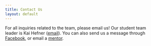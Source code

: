 ```yaml
---
title: Contact Us
layout: default
---
```


For all inquiries related to the team, please email us! Our student team leader
is Kai Hefner ([email](mailto:kai@4334.ca)). You can also send us a message
through [Facebook](https://www.facebook.com/Team4334/), or email a
[mentor](mailto:joel@4334.ca).
